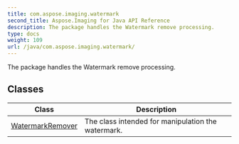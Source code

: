 ```yaml
---
title: com.aspose.imaging.watermark
second_title: Aspose.Imaging for Java API Reference
description: The package handles the Watermark remove processing.
type: docs
weight: 109
url: /java/com.aspose.imaging.watermark/
---
```


The package handles the Watermark remove processing.


## Classes

| Class | Description |
| --- | --- |
| [WatermarkRemover](../com.aspose.imaging.watermark/watermarkremover) | The class intended for manipulation the watermark. |
